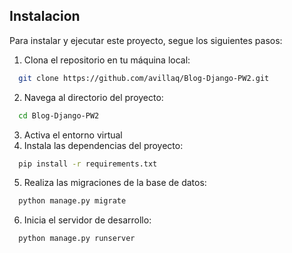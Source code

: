 ## Instalacion

Para instalar y ejecutar este proyecto,  segue los siguientes pasos:

1. Clona el repositorio en tu máquina local:

```bash
  git clone https://github.com/avillaq/Blog-Django-PW2.git
```
2. Navega al directorio del proyecto:
```bash
  cd Blog-Django-PW2
```
3. Activa el entorno virtual
4. Instala las dependencias del proyecto:
```bash
  pip install -r requirements.txt
```
5. Realiza las migraciones de la base de datos:
```bash
  python manage.py migrate
```
6. Inicia el servidor de desarrollo:
```bash
  python manage.py runserver
```
